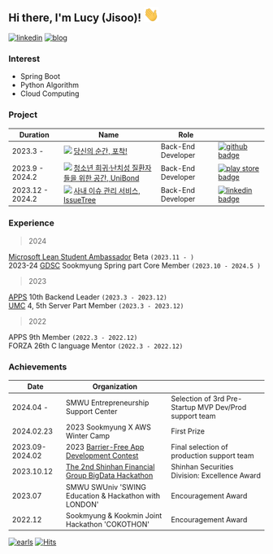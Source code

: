 
## Hi there, I'm Lucy (Jisoo)! <img src="https://raw.githubusercontent.com/ABSphreak/ABSphreak/master/gifs/Hi.gif" width="30px">

[![linkedin](http://img.shields.io/badge/LinkedIn-0e76a8?style=social&logo=linkedin)](https://www.linkedin.com/in/hihello-lucy/)
[![blog](http://img.shields.io/badge/Tistory-eb531f?style=social&logo=tistory)](https://5ji-record.tistory.com/)


### Interest
- Spring Boot
- Python Algorithm
- Cloud Computing

### Project
| Duration   | Name            | Role              |                                             |
|------------|-----------------|-------------------|---------------------------------------------|
| 2023.3 -   | <img width="30" src="https://github.com/5jisoo/5jisoo/assets/96935231/ed632e34-eb9d-47ae-990d-79f58b1e5669"/> [당신의 순간, 포착!](https://github.com/SMWU-POCHAK/POCHAK-Server) | Back-End Developer | [![github badge](http://img.shields.io/badge/Github%20WIKI-181717?style=flat&logo=github)](https://github.com/APPS-sookmyung/2023-POCHAK-server/wiki) |
| 2023.9 - 2024.2 | <img width="30" src="https://github.com/5jisoo/5jisoo/assets/96935231/c3f6ac1f-c050-4852-82ec-3ceeef8b037c"/> [청소년 희귀·난치성 질환자들을 위한 공간, UniBond](https://github.com/UniBond-jijijin/UniBond-server) | Back-End Developer | [![play store badge](http://img.shields.io/badge/Google%20Play-4285F4?style=flat&logo=google-play&link=https://play.google.com/store/apps/details?id=com.unibond.jijijin)](https://play.google.com/store/apps/details?id=com.unibond.jijijin) |
| 2023.12 - 2024.2 | <img width="30" src="https://github.com/5jisoo/5jisoo/assets/96935231/6bcbbf86-b326-447c-9c26-e3d5df2c4662"/> [사내 이슈 관리 서비스, IssueTree](https://github.com/White-Long-tailed-Tit/IssueTree-Spring) | Back-End Developer | [![linkedin badge](http://img.shields.io/badge/LinkedIn%20Update-0e76a8?style=flat&logo=linkedin)](https://www.linkedin.com/posts/hihello-lucy_%EC%A7%80%EB%82%9C-12%EC%9B%94-%EB%A7%90%EB%B6%80%ED%84%B0-2%EC%9B%94%EA%B9%8C%EC%A7%80-%EC%A7%84%ED%96%89%EB%90%9C-%EC%88%99%EB%AA%85%EC%97%AC%EC%9E%90%EB%8C%80%ED%95%99%EA%B5%90-aws-winter-camp%EC%97%90%EC%84%9C-activity-7168994568972042240-HjFj?utm_source=share&utm_medium=member_desktop) |


### Experience

> 2024

[Microsoft Lean Student Ambassador](https://mvp.microsoft.com/ko-KR/studentambassadors/profile/6177ea75-f3c5-4fb5-9466-c82c3c761c52) Beta `(2023.11 - )` <br>
2023-24 [GDSC](https://github.com/dsc-sookmyung) Sookmyung Spring part Core Member `(2023.10 - 2024.5 )` <br>

> 2023

[APPS](https://github.com/APPS-sookmyung) 10th Backend Leader `(2023.3 - 2023.12)` <br>
[UMC](https://github.com/UMC-SMWU) 4, 5th Server Part Member `(2023.3 - 2023.12)` <br>

> 2022

APPS 9th Member `(2022.3 - 2022.12)` <br>
FORZA 26th C language Mentor `(2022.3 - 2022.12)`

### Achievements

| Date               | Organization                                                                                                  |                                                 |
|--------------------|---------------------------------------------------------------------------------------------------------------|-------------------------------------------------|
| 2024.04 -          | SMWU Entrepreneurship Support Center                                                  | Selection of 3rd Pre-Startup MVP Dev/Prod support team |
| 2024.02.23         | 2023 Sookmyung X AWS Winter Camp                                                                              | First Prize  |
| 2023.09-2024.02    | 2023 [Barrier-Free App Development Contest](https://www.autoeverapp.kr/)                                      | Final selection of production support team  |
| 2023.10.12         | [The 2nd Shinhan Financial Group BigData Hackathon](https://sites.google.com/view/shinbighae2023?usp=sharing) | Shinhan Securities Division: Excellence Award   |
| 2023.07            | SMWU SWUniv 'SWING Education & Hackathon with LONDON'                                                         | Encouragement Award  |
| 2022.12            | Sookmyung & Kookmin Joint Hackathon 'COKOTHON'                                                                | Encouragement Award  |


[![earls](http://mazassumnida.wtf/api/mini/generate_badge?boj=earls)](https://solved.ac/earls)
[![Hits](https://hits.seeyoufarm.com/api/count/incr/badge.svg?url=https%3A%2F%2Fgithub.com%2F5jisoo&count_bg=%233DC8A4&title_bg=%23555555&icon=&icon_color=%23FFFFFF&title=hits&edge_flat=false)](https://hits.seeyoufarm.com)
